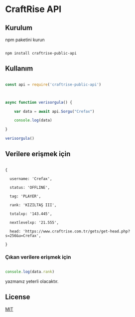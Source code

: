 # CraftRise API





## Kurulum



npm paketini kurun



```

npm install craftrise-public-api

```



## Kullanım



```javascript

const api = require('craftrise-public-api')



async function verisorgula() {

    var data = await api.Sorgu("Crefax")

    console.log(data)

}

verisorgula()

```



## Verilere erişmek için

```

{

  username: 'Crefax',

  status: 'OFFLINE',

  tag: 'PLAYER',

  rank: 'KIZILTAŞ III',

  totalxp: '143.445',

  nextlevelxp: '21.555',

  head: 'https://www.craftrise.com.tr/gets/get-head.php?s=256&u=Crefax',

}

```

### Çıkan verilere erişmek için

```javascript

console.log(data.rank)

```

yazmanız yeterli olacaktır.





## License

[MIT](https://choosealicense.com/licenses/mit/)


